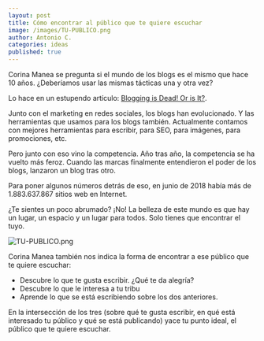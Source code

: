 ```yaml
---
layout: post
title: Cómo encontrar al público que te quiere escuchar
image: /images/TU-PUBLICO.png
author: Antonio C.
categories: ideas
published: true
---
```


Corina Manea se pregunta si el mundo de los blogs es el mismo que hace 10 años. ¿Deberíamos usar las mismas tácticas una y otra vez? 

Lo hace en un estupendo artículo: [Blogging is Dead! Or is It?](https://medium.com/@corinamanea/blogging-is-dead-or-is-it-57c559b253e6).

Junto con el marketing en redes sociales, los blogs han evolucionado. Y las herramientas que usamos para los blogs también. Actualmente contamos con mejores herramientas para escribir, para SEO, para imágenes, para promociones, etc.

Pero junto con eso vino la competencia. Año tras año, la competencia se ha vuelto más feroz. Cuando las marcas finalmente entendieron el poder de los blogs, lanzaron un blog tras otro.

Para poner algunos números detrás de eso, en junio de 2018 había más de 1.883.637.867 sitios web en Internet.

¿Te sientes un poco abrumado? ¡No! La belleza de este mundo es que hay un lugar, un espacio y un lugar para todos. Solo tienes que encontrar el tuyo. 

![TU-PUBLICO.png]({{site.baseurl}}/images/TU-PUBLICO.png)

Corina Manea también nos indica la forma de encontrar a ese público que te quiere escuchar: 

- Descubre lo que te gusta escribir. ¿Qué te da alegría?
- Descubre lo que le interesa a tu tribu
- Aprende lo que se está escribiendo sobre los dos anteriores.

En la intersección de los tres (sobre qué te gusta escribir, en qué está interesado tu público y qué se está publicando) yace tu punto ideal, el público que te quiere escuchar.
